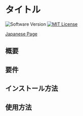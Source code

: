 タイトル
===

![Software Version](http://img.shields.io/badge/Version-v0.0.1-green.svg?style=flat)
[![MIT License](http://img.shields.io/badge/license-MIT-blue.svg?style=flat)](LICENSE)

[Japanese Page](./README.ja.md)

## 概要

## 要件

## インストール方法

## 使用方法
